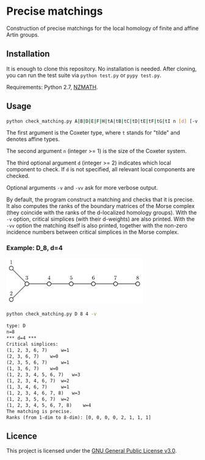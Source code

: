 # Precise matchings

Construction of precise matchings for the local homology of finite and affine Artin groups.

## Installation ##
It is enough to clone this repository. No installation is needed.
After cloning, you can run the test suite via `python test.py` or `pypy test.py`.

Requirements: Python 2.7, [NZMATH](https://pypi.python.org/pypi/NZMATH/1.0.1).

## Usage ##
```bash
python check_matching.py A|B|D|E|F|H|tA|tB|tC|tD|tE|tF|tG|tI n [d] [-v|-vv]
```

The first argument is the Coxeter type, where `t` stands for "tilde" and denotes affine types.

The second argument `n` (integer >= 1) is the size of the Coxeter system.

The third optional argument `d` (integer >= 2) indicates which local component to check.
If `d` is not specified, all relevant local components are checked.

Optional arguments `-v` and `-vv` ask for more verbose output.

By default, the program construct a matching and checks that it is precise. It also computes the ranks of the boundary matrices of the Morse complex (they coincide with the ranks of the d-localized homology groups).
With the `-v` option, critical simplices (with their d-weights) are also printed.
With the `-vv` option the matching itself is also printed, together with the non-zero incidence numbers between critical simplices in the Morse complex.

### Example: D_8, d=4 ###
<img src="images/D8.png" height="120">

```bash
python check_matching.py D 8 4 -v
```


    type: D
    n=8
    *** d=4 ***
    Critical simplices:
    (1, 2, 3, 6, 7) 	w=1
    (2, 3, 6, 7) 	w=0
    (2, 3, 5, 6, 7) 	w=1
    (1, 3, 6, 7) 	w=0
    (1, 2, 3, 4, 5, 6, 7) 	w=3
    (1, 2, 3, 4, 6, 7) 	w=2
    (1, 3, 4, 6, 7) 	w=1
    (1, 2, 3, 4, 6, 7, 8) 	w=3
    (1, 2, 3, 5, 6, 7) 	w=2
    (1, 2, 3, 4, 5, 6, 7, 8) 	w=4
    The matching is precise.
    Ranks (from 1-dim to 8-dim): [0, 0, 0, 0, 2, 1, 1, 1]

## Licence ##
This project is licensed under the [GNU General Public License v3.0](https://github.com/giove91/precise-matchings/blob/master/LICENSE).
